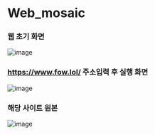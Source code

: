 # Web_mosaic

### 웹 초기 화면
![image](https://github.com/user-attachments/assets/04834628-79c1-4332-8c67-017139447ff9)

### https://www.fow.lol/ 주소입력 후 실행 화면
![image](https://github.com/user-attachments/assets/8a9b5898-c8df-4480-8e6a-815fe906d885)

### 해당 사이트 원본
![image](https://github.com/user-attachments/assets/8645eb99-b05f-45bc-b2b0-3a0587e0ae1f)
